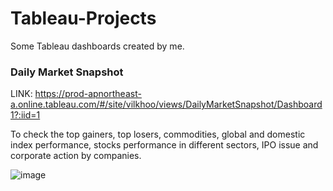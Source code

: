 # Tableau-Projects
Some Tableau dashboards created by me.

### Daily Market Snapshot

LINK: https://prod-apnortheast-a.online.tableau.com/#/site/vilkhoo/views/DailyMarketSnapshot/Dashboard1?:iid=1

To check the top gainers, top losers, commodities, global and domestic index performance, stocks performance in different sectors, IPO issue and corporate action by companies.


![image](https://user-images.githubusercontent.com/80466173/111771493-c9326e80-88d1-11eb-95e5-57448eae7c12.png)
